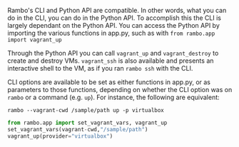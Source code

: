 Rambo's CLI and Python API are compatible. In other words, what you can do in the CLI, you can do in the Python API. To accomplish this the CLI is largely dependant on the Python API. You can access the Python API by importing the various functions in app.py, such as with `from rambo.app import vagrant_up`

Through the Python API you can call `vagrant_up` and `vagrant_destroy` to create and destroy VMs. `vagrant_ssh` is also available and presents an interactive shell to the VM, as if you ran `rambo ssh` with the CLI.

CLI options are available to be set as either functions in app.py, or as parameters to those functions, depending on whether the CLI option was on `rambo` or a command (e.g. `up`). For instance, the following are equivalent:

```shell
rambo --vagrant-cwd /sample/path up -p virtualbox
```

```python
from rambo.app import set_vagrant_vars, vagrant_up
set_vagrant_vars(vagrant-cwd,"/sample/path")
vagrant_up(provider="virtualbox")
```
